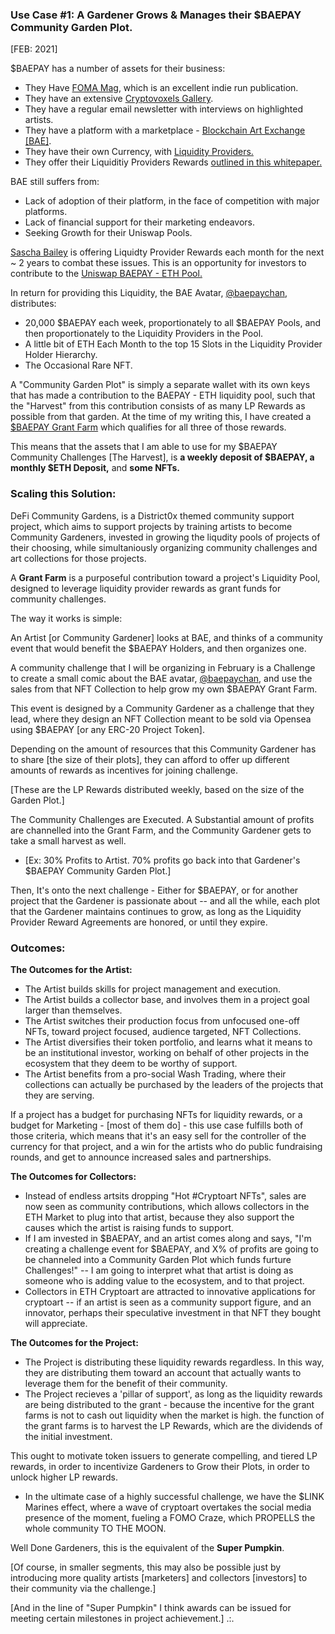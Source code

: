 
<h3><b>Use Case #1: A Gardener Grows & Manages their $BAEPAY Community Garden Plot.</b></h3> [FEB: 2021]

$BAEPAY has a number of assets for their business: 

* They Have <a href="https://www.fomamag.com/">FOMA Mag</a>, which is an excellent indie run publication. 
* They have an extensive <a href="https://www.cryptovoxels.com/play?coords=N@187W,103N">Cryptovoxels Gallery</a>.
* They have a regular email newsletter with interviews on highlighted artists. 
* They have a platform with a marketplace - <a href="https://www.blockchainartexchange.co.uk/">Blockchain Art Exchange [BAE]</a>.
* They have their own Currency, with <a href="https://etherscan.io/token/0xa14c40b83885e1f8d516e0e43a7361f31eca6854#balances">Liquidity Providers.</a> 
* They offer their Liquiditiy Providers Rewards <a href="https://blockchainartex.medium.com/baepay-the-first-real-reward-token-b23b10c96965">outlined in this whitepaper.</a>

BAE still suffers from: 

* Lack of adoption of their platform, in the face of competition with major platforms.
* Lack of financial support for their marketing endeavors. 
* Seeking Growth for their Uniswap Pools. 

<a href="SaschaBailey">Sascha Bailey</a> is offering Liquidty Provider Rewards each month for the next ~ 2 years to combat these issues. This is an opportunity for investors to contribute to the <a href="https://info.uniswap.org/pair/0xa14c40b83885e1f8d516e0e43a7361f31eca6854">Uniswap BAEPAY - ETH Pool.</a> 

In return for providing this Liquidity, the BAE Avatar, <a href="https://twitter.com/baepaychan">@baepaychan</a>, distributes:
* 20,000 $BAEPAY each week, proportionately to all $BAEPAY Pools, and then proportionately to the Liquidity Providers in the Pool.
* A little bit of ETH Each Month to the top 15 Slots in the Liquidity Provider Holder Hierarchy. 
* The Occasional Rare NFT.

A "Community Garden Plot" is simply a separate wallet with its own keys that has made a contribution to the BAEPAY - ETH liquidity pool, such that the "Harvest" from this contribution consists of as many LP Rewards as possible from that garden. At the time of my writing this, I have created a <a href="https://etherscan.io/address/0xE476C37a862c6603D3179Aa8b10114590Dc1fcfe">$BAEPAY Grant Farm</a> which qualifies for all three of those rewards. 

This means that the assets that I am able to use for my $BAEPAY Community Challenges [The Harvest], is <b>a weekly deposit of $BAEPAY, a monthly $ETH Deposit,</b> and <b>some NFTs.</b> 

<h3>Scaling this Solution:</h3> 

DeFi Community Gardens, is a District0x themed community support project, which aims to support projects by training artists to become Community Gardeners, invested in growing the liqudity pools of projects of their choosing, while simultaniously organizing community challenges and art collections for those projects. 

A <b>Grant Farm</b> is a purposeful contribution toward a project's Liquidity Pool, designed to leverage liquidity provider rewards as grant funds for community challenges.

The way it works is simple: 

An Artist [or Community Gardener] looks at BAE, and thinks of a community event that would benefit the $BAEPAY Holders, and then organizes one. 

A community challenge that I will be organizing in February is a Challenge to create a small comic about the BAE avatar, <a href="https://twitter.com/baepaychan">@baepaychan</a>, and use the sales from that NFT Collection to help grow my own $BAEPAY Grant Farm.  

This event is designed by a Community Gardener as a challenge that they lead, where they design an NFT Collection meant to be sold via Opensea using $BAEPAY [or any ERC-20 Project Token].

Depending on the amount of resources that this Community Gardener has to share [the size of their plots], they can afford to offer up different amounts of rewards as incentives for joining challenge. 

[These are the LP Rewards distributed weekly, based on the size of the Garden Plot.]

The Community Challenges are Executed. 
A Substantial amount of profits are channelled into the Grant Farm, and the Community Gardener gets to take a small harvest as well.  
* [Ex: 30% Profits to Artist. 70% profits go back into that Gardener's $BAEPAY Community Garden Plot.]

Then, It's onto the next challenge - Either for $BAEPAY, or for another project that the Gardener is passionate about -- and all the while, each plot that the Gardener maintains continues to grow, as long as the Liquidity Provider Reward Agreements are honored, or until they expire. 

<h3> Outcomes:</h3>

<b>The Outcomes for the Artist:</b>

* The Artist builds skills for project management and execution. 
* The Artist builds a collector base, and involves them in a project goal larger than themselves.
* The Artist switches their production focus from unfocused one-off NFTs, toward project focused, audience targeted, NFT Collections. 
* The Artist diversifies their token portfolio, and learns what it means to be an institutional investor, working on behalf of other projects in the ecosystem that they deem to be worthy of support. 
* The Artist benefits from a pro-social Wash Trading, where their collections can actually be purchased by the leaders of the projects that they are serving. 

If a project has a budget for purchasing NFTs for liquidity rewards, or a budget for Marketing - [most of them do] - this use case fulfills both of those criteria, which means that it's an easy sell for the controller of the currency for that project, and a win for the artists who do public fundraising rounds, and get to announce increased sales and partnerships.

<b>The Outcomes for Collectors:</b>

* Instead of endless artsits dropping "Hot #Cryptoart NFTs", sales are now seen as community contributions, which allows collectors in the ETH Market to plug into that artist, because they also support the causes which the artist is raising funds to support.
* If I am invested in $BAEPAY, and an artist comes along and says, "I'm creating a challenge event for $BAEPAY, and X% of profits are going to be channeled into a Community Garden Plot which funds furture Challenges!" -- I am going to interpret what that artist is doing as someone who is adding value to the ecosystem, and to that project. 
* Collectors in ETH Cryptoart are attracted to innovative applications for cryptoart -- if an artist is seen as a community support figure, and an innovator, perhaps their speculative investment in that NFT they bought will appreciate. 


<b>The Outcomes for the Project:</b>

* The Project is distributing these liquidity rewards regardless. In this way, they are distributing them toward an account that actually wants to leverage them for the benefit of their community. 
* The Project recieves a 'pillar of support', as long as the liquidity rewards are being distributed to the grant - because the incentive for the grant farms is not to cash out liquidity when the market is high. the function of the grant farms is to harvest the LP Rewards, which are the dividends of the initial investment. 

This ought to motivate token issuers to generate compelling, and tiered LP rewards, in order to incentivize Gardeners to Grow their Plots, in order to unlock higher LP rewards. 

* In the ultimate case of a highly successful challenge, we have the $LINK Marines effect, where a wave of cryptoart overtakes the social media presence of the moment, fueling a FOMO Craze, which PROPELLS the whole community TO THE MOON. 

Well Done Gardeners, this is the equivalent of the <b>Super Pumpkin</b>.

[Of course, in smaller segments, this may also be possible just by introducing more quality artists [marketers] and collectors [investors] to their community via the challenge.]

[And in the line of "Super Pumpkin" I think awards can be issued for meeting certain milestones in project achievement.]
.:. 
